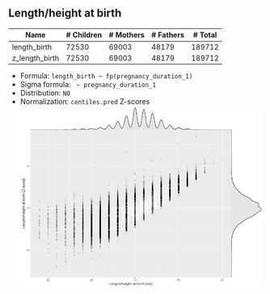 ## Length/height at birth

| Name | # Children | # Mothers | # Fathers | # Total |
| ---- | ---------- | --------- | --------- | ------- |
| length_birth | 72530 | 69003 | 48179 | 189712 |
| z_length_birth | 72530 | 69003 | 48179 | 189712 |

- Formula: `length_birth ~ fp(pregnancy_duration_1)`
- Sigma formula: ` ~ pregnancy_duration_1`
- Distribution: `NO`
- Normalization: `centiles.pred` Z-scores
![](plots/z_length_birth_vs_length_birth_child.png)


